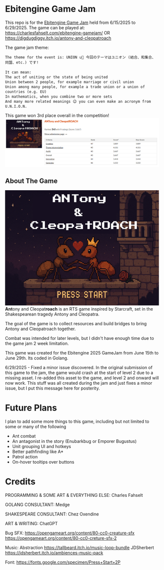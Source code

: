# Ebitengine Game Jam

This repo is for the [Ebitengine Game Jam](https://itch.io/jam/ebitengine-game-jam-2025) held from 6/15/2025 to 6/29/2025.
The game can be played at: https://charlesfahselt.com/ebitengine-gamejam/ OR https://digdugdiggy.itch.io/antony-and-cleopatroach

The game jam theme:

```
The theme for the event is: UNION ∪🍤 今回のテーマはユニオン (結合、和集合、同盟、etc.) です!

It can mean:
The act of uniting or the state of being united
Union between 2 people, for example marriage or civil union
Union among many people, for example a trade union or a union of countries (e.g. EU)
In mathematics, when you combine two or more sets
And many more related meanings 😉 you can even make an acronym from U.N.I.O.N.
```

This game won 3rd place overall in the competition!
![jam results](/dev-screenshots/jam-results.png)

## About The Game

![Game Screenshot](/dev-screenshots/itch.io/cover.png)
**Ant**ony and Cleopat**roach** is an RTS game inspired by Starcraft, set in the Shakespearean tragedy Antony and Cleopatra.

The goal of the game is to collect resources and build bridges to bring Antony and Cleopatroach together.

Combat was intended for later levels, but I didn't have enough time due to the game jam 2 week limitation.

This game was created for the Ebitengine 2025 GameJam from June 15th to June 29th. Its coded in Golang.

6/29/2025 - Fixed a minor issue discovered. In the original submission of this game to the jam, the game would crash at the start of level 2 due to a missing asset. I re-added this asset to the game, and level 2 and onward will now work. This stuff was all created during the jam and just fixes a minor issue, but I put this message here for posterity.

# Future Plans

I plan to add some more things to this game, including but not limited to some or many of the following

- Ant combat
- An antagonist in the story (Enubarkbug or Emporer Bugustus)
- Unit grouping UI and hotkeys
- Better pathfinding like A\*
- Patrol action
- On-hover tooltips over buttons

# Credits

PROGRAMMING & SOME ART & EVERYTHING ELSE:
Charles Fahselt

GOLANG CONSULTANT:
Medge

SHAKESPEARE CONSULTANT:
Chez Oxendine

ART & WRITING:
ChatGPT

Bug SFX:
https://opengameart.org/content/80-cc0-creature-sfx
https://opengameart.org/content/80-cc0-creture-sfx-2

Music:
Abstraction https://tallbeard.itch.io/music-loop-bundle
JDSherbert https://jdsherbert.itch.io/ambiences-music-pack

Font:
https://fonts.google.com/specimen/Press+Start+2P
